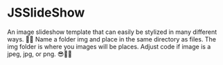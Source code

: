 # JSSlideShow
An image slideshow template that can easily be stylized in many different ways. ✌🏾
Name a folder img and place in the same directory as files. The img folder is where
you images will be places. Adjust code if image is a jpeg, jpg, or png. 😎👍🏾
